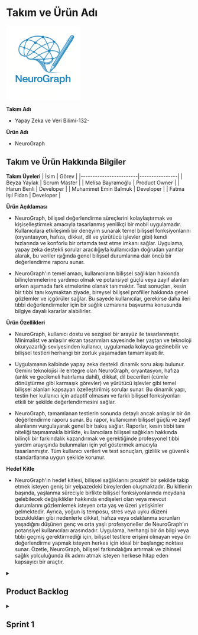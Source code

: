 # Takım ve Ürün Adı
![Logo](https://raw.githubusercontent.com/BBBeyza/YZTA_YapayZeka_Grup-132/main/images/logo.png)

**Takım Adı**
- Yapay Zeka ve Veri Bilimi-132- 

**Ürün Adı**
- NeuroGraph

## Takım ve Ürün Hakkında Bilgiler

**Takım Üyeleri**
| İsim                   | Görev          |
|------------------------|----------------|
| Beyza Yaylak          | Scrum Master |
| Melisa Bayramoğlu          | Product Owner  |
| Harun Benli   | Developer      |
| Muhammet Emin Balmuk       | Developer      |
| Fatma Işıl Fidan       | Developer      |


**Ürün Açıklaması**
- NeuroGraph, bilişsel değerlendirme süreçlerini kolaylaştırmak ve kişiselleştirmek amacıyla tasarlanmış yenilikçi bir mobil uygulamadır. Kullanıcılara etkileşimli bir deneyim sunarak temel bilişsel fonksiyonlarını (oryantasyon, hafıza, dikkat, dil ve yürütücü işlevler gibi) kendi hızlarında ve konforlu bir ortamda test etme imkanı sağlar. Uygulama, yapay zeka destekli sorular aracılığıyla kullanıcıdan doğrudan yanıtlar alarak, bu veriler ışığında genel bilişsel durumlarına dair öncü bir değerlendirme raporu sunar.

- NeuroGraph'ın temel amacı, kullanıcıların bilişsel sağlıkları hakkında bilinçlenmelerine yardımcı olmak ve potansiyel güçlü veya zayıf alanları erken aşamada fark etmelerine olanak tanımaktır. Test sonuçları, kesin bir tıbbi tanı koymaktan ziyade, bireysel bilişsel profiller hakkında genel gözlemler ve içgörüler sağlar. Bu sayede kullanıcılar, gerekirse daha ileri tıbbi değerlendirmeler için bir sağlık uzmanına başvurma konusunda bilgiye dayalı kararlar alabilirler.

**Ürün Özellikleri**
- NeuroGraph, kullanıcı dostu ve sezgisel bir arayüz ile tasarlanmıştır. Minimalist ve anlaşılır ekran tasarımları sayesinde her yaştan ve teknoloji okuryazarlığı seviyesinden kullanıcı, uygulamada kolayca gezinebilir ve bilişsel testleri herhangi bir zorluk yaşamadan tamamlayabilir.

- Uygulamanın kalbinde yapay zeka destekli dinamik soru akışı bulunur. Gemini teknolojisi ile entegre olan NeuroGraph, oryantasyon, hafıza (anlık ve gecikmeli hatırlama dahil), dikkat, dil becerileri (cümle dönüştürme gibi karmaşık görevler) ve yürütücü işlevler gibi temel bilişsel alanları kapsayan özelleştirilmiş sorular sunar. Bu dinamik yapı, testin her kullanıcı için adaptif olmasını ve farklı bilişsel fonksiyonları etkili bir şekilde değerlendirmesini sağlar.

- NeuroGraph, tamamlanan testlerin sonunda detaylı ancak anlaşılır bir ön değerlendirme raporu sunar. Bu rapor, kullanıcının bilişsel güçlü ve zayıf alanlarını vurgulayarak genel bir bakış sağlar. Raporlar, kesin tıbbi tanı niteliği taşımamakla birlikte, kullanıcılara bilişsel sağlıkları hakkında bilinçli bir farkındalık kazandırmak ve gerektiğinde profesyonel tıbbi yardım arayışında bulunmaları için yol göstermek amacıyla tasarlanmıştır. Tüm kullanıcı verileri ve test sonuçları, gizlilik ve güvenlik standartlarına uygun şekilde korunur.

  
**Hedef Kitle**
- NeuroGraph'ın hedef kitlesi, bilişsel sağlıklarını proaktif bir şekilde takip etmek isteyen geniş bir yelpazedeki bireylerden oluşmaktadır. Bu kitlenin başında, yaşlanma süreciyle birlikte bilişsel fonksiyonlarında meydana gelebilecek değişiklikler hakkında endişeleri olan veya mevcut durumlarını gözlemlemek isteyen orta yaş ve üzeri yetişkinler gelmektedir. Ayrıca, yoğun iş temposu, stres veya uyku düzeni bozuklukları gibi nedenlerle dikkat, hafıza veya odaklanma sorunları yaşadığını düşünen genç ve orta yaşlı profesyoneller de NeuroGraph'ın potansiyel kullanıcıları arasındadır. Uygulama, herhangi bir ön bilgi veya tıbbi geçmiş gerektirmediği için, bilişsel testlere erişimi olmayan veya ön değerlendirme yapmak isteyen herkes için ideal bir başlangıç noktası sunar. Özetle, NeuroGraph, bilişsel farkındalığını artırmak ve zihinsel sağlık yolculuğunda ilk adımı atmak isteyen herkese hitap eden kapsayıcı bir araçtır.

<details>
<summary><h2>Product Backlog</h2></summary>
  <p align="center">
    <img src="images/1.png" alt="Product Backlog 1" width="600" />
    <br/>
    <img src="images/2.png" alt="Product Backlog 2" width="600" />
    <br/>
    <img src="images/3.png" alt="Product Backlog 3" width="600" />
    <br/>
    <img src="images/4.png" alt="Product Backlog 4" width="600" />
    <br/>
    <img src="images/5.png" alt="Product Backlog 5" width="600" />
    <br/>
    <img src="images/6.png" alt="Product Backlog 6" width="600" />
    <br/>
    <img src="images/7.png" alt="Product Backlog 7" width="600" />
    <br/>
    <img src="images/8.png" alt="Product Backlog 8" width="600" />
  </p>
</details>

<details>
  <summary><h2>Sprint 1</h2></summary>

---

<details>
  <summary><h3>Sprint 1 - App Screenshots</h3></summary>
    <p align="center">
    <img src="images/App Screenshots/Onboarding1.png" alt="Onboarding 1"/>
    <br/>
    <img src="images/App Screenshots/Onboarding2.png" alt="Onboarding 2"/>
    <br/>
    <img src="images/App Screenshots/LoginScreen.png" alt="Login Screen"/>
    <br/>
    <img src="images/App Screenshots/HomePage.png" alt="Home Page"/>
    <br/>
    <img src="images/App Screenshots/CognitiveTest1.png" alt="Cognitive Test 1"/>
    <br/>
    <img src="images/App Screenshots/CognitiveTest2.png" alt="Cognitive Test 2"/>
    <br/>
    <img src="images/App Screenshots/CognitiveTest3.png" alt="Cognitive Test 3"/>
    <br/>
    <img src="images/App Screenshots/CognitiveTest4.png" alt="Cognitive Test 4"/>
    <br/>
    <img src="images/App Screenshots/ClockDrawingTest.png" alt="Clock Drawing Test"/>
    <br/>
    <img src="images/App Screenshots/SpiralTest.png" alt="Spiral Test"/>
    <br/>
    <img src="images/App Screenshots/MeanderTest.png" alt="Meander Test"/>
    <br/>
    <img src="images/App Screenshots/HandwritingTest.png" alt="Hand Writing Test"/>
    <br/>
    <img src="images/App Screenshots/DrawingTestResult1.png" alt="Drawing Test Result 1"/>
    <br/>
    <img src="images/App Screenshots/DrawingTestResult2.png" alt="Drawing Test Result 2"/>
    <br/>
    <img src="images/App Screenshots/AudioReadingTest1.png" alt="Audio Reading Test 1"/>
    <br/>
    <img src="images/App Screenshots/AudioReadingTest2.png" alt="Audio Reading Test 2"/>
  </p>
</details>

<details>
  <summary><h3>Sprint 1 - Sprint Board Update Screenshots</h3></summary>
  https://docs.google.com/spreadsheets/d/1Cv6z4U5Twf6dg4QvCqDg6eEn2MUoXFmWakvXuv8ObM0/edit?gid=0#gid=0
</details>

- <h3>Sprint Notes</h3>
  İlk sprintte konu belirlendi. Herkesten bir konu istenildi ve bu konuda çalışmaların araştırılması istendi. Genel olarak iyi bir sprint süreci geçirdiğimizi düşünüyoruz. İş tempomuz olsa da zamanı iyi kullandığımızı düşünüyoruz.

- <h3>Tahmin Edilen Puan ve Tamamlanan Puan</h3> 

  - Beklenen: 200 puan

  - Tamamlanan: 200 puan 

- <h3>Puan Tamamlama Mantığı</h3> 
  Ekibin iş yoğunluğu ve okul durumu gibi etkenlere rağmen, görevlerin tamamlanmasına öncelik verildi ve hedeflenen puan eksiksiz şekilde tamamlandı. Süreç boyunca planlamaya sadık kalınarak görev dağılımları yapıldı ve ortaya çıkan aksaklıklar ekip içi iletişimle giderildi.
- <h3>Daily Scrum</h3>
  </br>
  <p align="center">
    <img src="images/whatsapp_konu_oylaması.jpeg" alt="Whatsapp Konu Oylaması" width="500"/>
  </p>
  </br>
  </br>
  Ekip olarak yeni bir ürün fikri geliştirmek amacıyla işe koyulduk ve ilk adım olarak tüm ekip üyelerinin fikir üretip paylaşabileceği bir ortam oluşturduk.  
  Bu süreç için belirli bir zaman sınırı belirlendi ve Beyza Yaylak, Melisa Bayramoğlu, Harun Benli, Muhammet Emin Balmuk ve Fatma Işıl Fidan kendi fikirlerini ekip ile paylaştı.  

  Sunulan fikirler, sadece yaratıcılık açısından değil; aynı zamanda uygulanabilirlik, zaman yönetimi ve hedefe uygunluk bakımından detaylı şekilde değerlendirildi. Bu değerlendirmelere ek olarak, paydaşlarla yapılan toplantılarda da fikirlerin potansiyeli üzerine görüşler alındı.  
  Tüm değerlendirmeler sonucunda Melisa Bayramoğlu’nun fikrinin geliştirilmesine karar verildi.**  

  Fikir netleştikten sonra tasarım sürecine geçildi ve Beyza Yaylak ile Muhammet Emin Balmuk iki farklı logo tasarımı hazırladı. Yapılan değerlendirme sonucunda Emin’in tasarımı ekip tarafından seçildi ve ürün logosu olarak belirlendi.

  Bu kararın ardından proje için ilk sprint süreci başlatıldı ve ekip planlanan görevleri zamanında tamamladı.  
  Sprint boyunca ürünün temel yapısını oluşturan kodlama kısmına odaklanıldı. Özellikle giriş ekranı ve ana sayfa gibi temel kullanıcı arayüzleri tasarlanıp geliştirme aşamasına alındı.  
  Tüm ekip üyeleri ortak bir hedef doğrultusunda uyumlu bir şekilde çalıştı.

- <h3>Product Backlog URL</h3> 
<p align="center">
  <img src="images/sprint_board_update_ss_1.jpg" alt="Screenshoot 1" />
  </p>
  

- <h3>Sprint Review</h3>  
  Ürün değerlendirme sürecinde ekip olarak proje seçimi konusunda herhangi bir zorluk yaşanmadı. Fikirlerin netliği ve ekip içi uyum sayesinde karar süreci hızlı bir şekilde tamamlandı.  
  Melisa Bayramoğlu, projenin yapım aşamasında gösterdiği ekstra çaba ile projenin sürdürülebilirliğine büyük katkı sağladı.  

  Proje isminin Türkçe mi yoksa İngilizce mi olması gerektiği üzerine bir süre düşünülse de, sonunda daha evrensel bir etki yaratmak amacıyla İngilizce olmasına karar verildi.  

  Bu sprint sürecindeki en büyük zorluk ise projenin temelini oturtmak oldu. Teknik yapıların planlanması ve ekip üyelerinin görevlerine adapte olması beklenenden uzun sürdü. Özellikle ekipteki kişilerin iş ve okul yoğunluğu, proje başlangıcını geciktiren temel etkenlerden biri oldu.  
  Tüm bu aksaklıklara rağmen ekip uyumu ve kararlılığı sayesinde proje adım adım ilerlemeye devam etti.

- <h3>Sprint Review Participants</h3>
  
  - Beyza Yaylak  
  - Melisa Bayramoğlu  
  - Harun Benli  
  - Muhammet Emin Balmuk  
  - Fatma Işıl Fidan

- <h3>Sprint Retrospective</h3>

  **Neler iyi gitti?**
  - İkinci sprintte uygulamaya yoğunlaşılmasına karar verildi.  
  - Takım içi iletişim güçlüydü.  
  - Görevler zamanında tamamlandı.  
  - Planlama toplantısı verimli geçti.  
  - Kod gözden geçirme süreci etkiliydi.  

  **Neler iyileştirilmeli?**
  - Bazı görevlerin tanımı yeterince net değildi.  

  **Gelecek Sprint İçin Aksiyonlar**
  - Görev açıklamaları daha ayrıntılı yazılacak.

</details>



